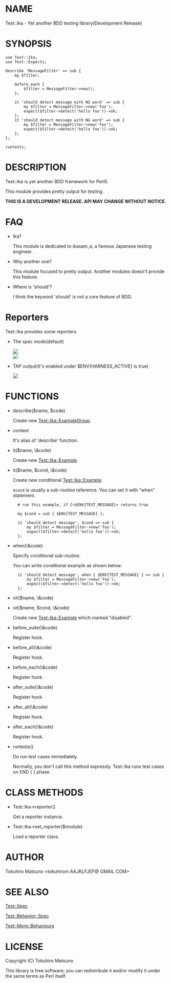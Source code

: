 # NAME

Test::Ika - Yet another BDD testing library(Development Release)

# SYNOPSIS

    use Test::Ika;
    use Test::Expects;

    describe 'MessageFilter' => sub {
        my $filter;

        before_each {
            $filter = MessageFilter->new();
        };

        it 'should detect message with NG word' => sub {
            my $filter = MessageFilter->new('foo');
            expect($filter->detect('hello foo'))->ok;
        };
        it 'should detect message with NG word' => sub {
            my $filter = MessageFilter->new('foo');
            expect($filter->detect('hello foo'))->ok;
        };
    };

    runtests;

# DESCRIPTION

Test::Ika is yet another BDD framework for Perl5.

This module provides pretty output for testing.

__THIS IS A DEVELOPMENT RELEASE. API MAY CHANGE WITHOUT NOTICE__.

# FAQ

- Ika?

    This module is dedicated to ikasam\_a, a famous Japanese testing engineer.

- Why another one?

    This module focused to pretty output. Another modules doesn't provide this feature.

- Where is 'should'?

    I think the keyword 'should' is not a core feature of BDD.

# Reporters

Test::Ika provides some reporters.

- The spec mode(default)

    <div><img src="https://raw.github.com/tokuhirom/Test-Ika/master/img/spec.png"></div>

    <div><img src="https://raw.github.com/tokuhirom/Test-Ika/master/img/spec2.png"></div>

- TAP output(it's enabled under $ENV{HARNESS\_ACTIVE} is true)

    <img src="https://raw.github.com/tokuhirom/Test-Ika/master/img/tap.png">

# FUNCTIONS

- describe($name, $code)

    Create new [Test::Ika::ExampleGroup](http://search.cpan.org/perldoc?Test::Ika::ExampleGroup).

- context

    It's alias of 'describe' function.

- it($name, \\&code)

    Create new [Test::Ika::Example](http://search.cpan.org/perldoc?Test::Ika::Example).

- it($name, $cond, \\&code)

    Create new conditional [Test::Ika::Example](http://search.cpan.org/perldoc?Test::Ika::Example).

    `$cond` is usually a sub-routine reference.
    You can set it with "when" statement.

        # run this example, if C<$ENV{TEST_MESSAGE}> returns true

        my $cond = sub { $ENV{TEST_MESSAGE} };

        it 'should detect message', $cond => sub {
            my $filter = MessageFilter->new('foo');
            expect($filter->detect('hello foo'))->ok;
        };

- when(\\&code)

    Specify conditional sub-routine.

    You can write conditional example as shown below:

        it 'should detect message', when { $ENV{TEST_MESSAGE} } => sub {
            my $filter = MessageFilter->new('foo');
            expect($filter->detect('hello foo'))->ok;
        };

- xit($name, \\&code)
- xit($name, $cond, \\&code)

    Create new [Test::Ika::Example](http://search.cpan.org/perldoc?Test::Ika::Example) which marked "disabled".

- before\_suite(\\&code)

    Register hook.

- before\_all(\\&code)

    Register hook.

- before\_each(\\&code)

    Register hook.

- after\_suite(\\&code)

    Register hook.

- after\_all(\\&code)

    Register hook.

- after\_each(\\&code)

    Register hook.

- runtests()

    Do run test cases immediately.

    Normally, you don't call this method expressly. Test::Ika runs test cases on END { } phase.

# CLASS METHODS

- Test::Ika->reporter()

    Get a reporter instance.

- Test::Ika->set\_reporter($module)

    Load a reporter class.

# AUTHOR

Tokuhiro Matsuno <tokuhirom AAJKLFJEF@ GMAIL COM>

# SEE ALSO

[Test::Spec](http://search.cpan.org/perldoc?Test::Spec)

[Test::Behavior::Spec](http://search.cpan.org/perldoc?Test::Behavior::Spec)

[Test::More::Behaviours](http://search.cpan.org/perldoc?Test::More::Behaviours)

# LICENSE

Copyright (C) Tokuhiro Matsuno

This library is free software; you can redistribute it and/or modify
it under the same terms as Perl itself.
